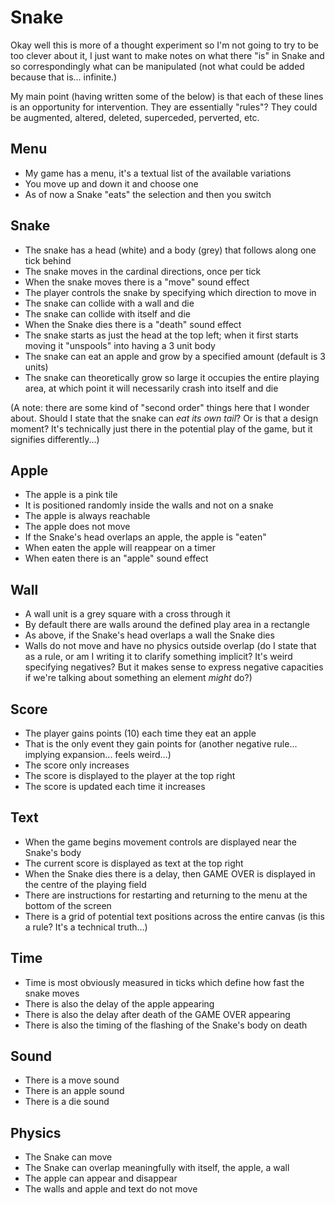 # Snake

Okay well this is more of a thought experiment so I'm not going to try to be too clever about it, I just want to make notes on what there "is" in Snake and so correspondingly what can be manipulated (not what could be added because that is... infinite.)

My main point (having written some of the below) is that each of these lines is an opportunity for intervention. They are essentially "rules"? They could be augmented, altered, deleted, superceded, perverted, etc.

## Menu

- My game has a menu, it's a textual list of the available variations
- You move up and down it and choose one
- As of now a Snake "eats" the selection and then you switch

## Snake

- The snake has a head (white) and a body (grey) that follows along one tick behind
- The snake moves in the cardinal directions, once per tick
- When the snake moves there is a "move" sound effect
- The player controls the snake by specifying which direction to move in
- The snake can collide with a wall and die
- The snake can collide with itself and die
- When the Snake dies there is a "death" sound effect
- The snake starts as just the head at the top left; when it first starts moving it "unspools" into having a 3 unit body
- The snake can eat an apple and grow by a specified amount (default is 3 units)
- The snake can theoretically grow so large it occupies the entire playing area, at which point it will necessarily crash into itself and die

(A note: there are some kind of "second order" things here that I wonder about. Should I state that the snake can *eat its own tail*? Or is that a design moment? It's technically just there in the potential play of the game, but it signifies differently...)

## Apple

- The apple is a pink tile
- It is positioned randomly inside the walls and not on a snake
- The apple is always reachable
- The apple does not move
- If the Snake's head overlaps an apple, the apple is "eaten"
- When eaten the apple will reappear on a timer
- When eaten there is an "apple" sound effect

## Wall

- A wall unit is a grey square with a cross through it
- By default there are walls around the defined play area in a rectangle
- As above, if the Snake's head overlaps a wall the Snake dies
- Walls do not move and have no physics outside overlap (do I state that as a rule, or am I writing it to clarify something implicit? It's weird specifying negatives? But it makes sense to express negative capacities if we're talking about something an element *might* do?)

## Score

- The player gains points (10) each time they eat an apple
- That is the only event they gain points for (another negative rule... implying expansion... feels weird...)
- The score only increases
- The score is displayed to the player at the top right
- The score is updated each time it increases

## Text

- When the game begins movement controls are displayed near the Snake's body
- The current score is displayed as text at the top right
- When the Snake dies there is a delay, then GAME OVER is displayed in the centre of the playing field
- There are instructions for restarting and returning to the menu at the bottom of the screen
- There is a grid of potential text positions across the entire canvas (is this a rule? It's a technical truth...)

## Time

- Time is most obviously measured in ticks which define how fast the snake moves
- There is also the delay of the apple appearing
- There is also the delay after death of the GAME OVER appearing
- There is also the timing of the flashing of the Snake's body on death

## Sound

- There is a move sound
- There is an apple sound
- There is a die sound

## Physics

- The Snake can move
- The Snake can overlap meaningfully with itself, the apple, a wall
- The apple can appear and disappear
- The walls and apple and text do not move